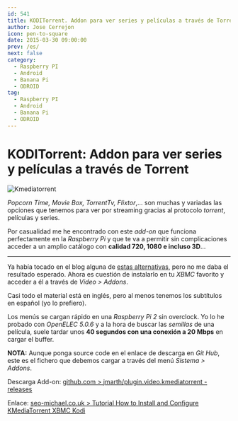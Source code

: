```yaml
---
id: 541
title: KODITorrent. Addon para ver series y películas a través de Torrent
author: Jose Cerrejon
icon: pen-to-square
date: 2015-03-30 09:00:00
prev: /es/
next: false
category:
  - Raspberry PI
  - Android
  - Banana Pi
  - ODROID
tag:
  - Raspberry PI
  - Android
  - Banana Pi
  - ODROID
---
```


# KODITorrent: Addon para ver series y películas a través de Torrent

![Kmediatorrent](/images/2015/03/Kmediatorrent.png)

*Popcorn Time, Movie Box, TorrentTv, Flixtor*,... son muchas y variadas las opciones que tenemos para ver por streaming gracias al protocolo *torrent*, películas y series.

Por casualidad me he encontrado con este *add-on* que funciona perfectamente en la *Raspberry Pi* y que te va a permitir sin complicaciones acceder a un amplio catálogo con **calidad 720, 1080 e incluso 3D**...

- - -
Ya había tocado en el blog alguna de [estas alternativas](/post.php?id=474), pero no me daba el resultado esperado. Ahora es cuestión de instalarlo en tu *XBMC* favorito y acceder a él a través de *Video > Addons*.

Casi todo el material está en inglés, pero al menos tenemos los subtítulos en español (yo lo prefiero).

Los menús se cargan rápido en una *Raspberry Pi 2* sin overclock. Yo lo he probado con *OpenELEC 5.0.6* y a la hora de buscar las *semillas* de una película, suele tardar unos **40 segundos con una conexión a 20 Mbps** en cargar el buffer.

**NOTA:** Aunque ponga source code en el enlace de descarga en *Git Hub*, este es el fichero que debemos cargar a través del menú *Sistema > Addons*.

Descarga Add-on: [github.com > jmarth/plugin.video.kmediatorrent - releases](https://github.com/jmarth/plugin.video.kmediatorrent/releases)

Enlace: [seo-michael.co.uk > Tutorial How to Install and Configure KMediaTorrent XBMC Kodi](https://seo-michael.co.uk/how-to-install-kmediatorrent-for-xbmc-kodi/)